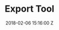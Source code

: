 ---
title: Export Tool
date: 2018-02-06 15:16:00 Z
position: 4
Block 0:
  Header: 
  Text: "Download customized OpenStreetMap Data for any region of the world in minutes"
  Image: "https://raw.githubusercontent.com/hotosm/osm-export-tool/master/ui/app/images/osm-buildings.png"
Block 1:
  Section: What is it?
  Header:  "The Export Tool is an open service that creates customized extracts of up-to-date OSM data in various file formats. Download and use the data simply by crediting the OpenStreetMap contributors."
  Text: "Created by the Humanitarian OpenStreetMap Team (HOT) and Geofabrik, with funding from USAID and the World Bank, the tool enables users to more easily obtain access to OSM data. The HOT Exports tool has been utilized and shared all over the world, however there are a limited set of regions available for exporting data, designed roughly to encompass areas of the world where HOT and humanitarian aid users are most active."  
  Image: https://cdn.hotosm.org/website/open-source.png
  Tools:
  - Name: Learn More
    URL: https://tasks.hotosm.org/
Block 2:
  Header: 
  Text: 
  Rectangle-1:
    Icon: fa-solid fa-circle-nodes
    Header: Download the data
    Highlight: Access up-to-date geospatial information from OpenStreetMap’s 1.3 million. Export and download maps in a variety of formats including OSM, ESRI Shapfile, SQLite, and Google Earth. Google Earth is a free downloadable program that anyone can use to access and customize existing geographic data. 
  Rectangle-2:
    Icon: fa-solid fa-download
    Header: OSM Features
    Highlight: Customize your downloads to select from the thousands of features like roads, buildings, education, emergency, telecomunications, etc or download everything in an area. 
  Rectangle-3:
    Icon: fa-solid fa-circle-nodes
    Header: Data Accessibility
    Highlight: Use the API for more flexibility, and connect your applications and software to OSM data directly to our database or simply download the data to use in your preferred GIS application. 
Block 3:
  Header: "How does it work?"
  Highlight: "Export tool allows you to access data in less than 5 minutes by following the steps below:"
  Text: "
  **1. Area selection**

  Select any area you want using a custom polygon or an entire country or region. 
  <br>
  <br>
  **2. Select the data**

  You can select specific features, otherwise download all available OSM features within the area. You can utilize this Download all OSM data checkbox listed in the Data tab. This will include all tags in the attributes, allowing you to filter the data you need or create a basemap out of exported features. 
  <br>
  <br>

  ![Export 1.png](https://cdn.hotosm.org/website/Export+1.png)
  <br>
  <br>
  **3. Data quality**

  The export tool has some metrics such as data completeness which gives you a quick peek about the area where you are planning to export! <br>
  <br>  
  **4. Select the format for download or APO**

  Select from formats like GeoJSON, Shapefile, Geopackage, Google Earth KML, Flatgeobuf, and CSV or use the API for faster outputs for those selected file formats and to connect to other applications."
  Image: "/uploads/export-tool-madagascar.png" 
  Tools:
  - Name: Website
    URL: https://export.hotosm.org/v3/
  - Name: GitHub
    URL: https://github.com/hotosm/osm-export-tool
Block 4:
  Header: Open Aerial Map (OAM)
  Text: OpenAerialMap is an open service to provide access to a commons of openly licensed imagery and map layer services. Download or contribute imagery to the growing commons of openly licensed imagery.
  Image: "https://cdn.hotosm.org/website/GAL+Group+for+Mapping+Tips+Post.jpg"
  Tools:
  - Name: Learn More
    URL: https://openaerialmap.org/
Block 5:
  Header: Field Mapping Tasking Manager (FMTM)
  Text: The FMTM is a standalone mobile and web application that works using OpenDataKit (ODK), a powerful data collection platform that leverages commonly-available mobile Android devices to enable people to input information including geospatial data in the field.
  Image: https://cdn.hotosm.org/website/open-source.png
  Tools:
  - Name: Learn More
    URL: https://fmtm.hotosm.org/
layout: product-pages
---